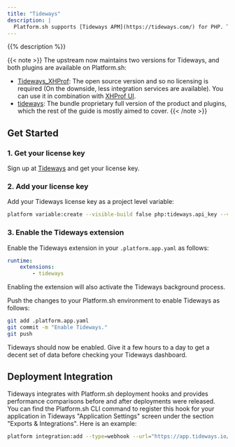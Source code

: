 ```yaml
---
title: "Tideways"
description: |
  Platform.sh supports [Tideways APM](https://tideways.com/) for PHP. This functionality is only available on PHP 7.0 and later.
---
```


{{% description %}}

{{< note >}}
The upstream now maintains two versions for Tideways, and both plugins are available on Platform.sh:
* [Tideways_XHProf](https://github.com/tideways/php-xhprof-extension): The open source version and so no licensing is required (On the downside, less integration services are available). You can use it in combination with [XHProf UI](https://github.com/phacility/xhprof).
* [tideways](https://tideways.com): The bundle proprietary full version of the product and plugins, which the rest of the guide is mostly aimed to cover.
{{< /note >}}

## Get Started

### 1. Get your license key

Sign up at [Tideways](https://app.tideways.io/register/) and get your license key.

### 2. Add your license key

Add your Tideways license key as a project level variable:

```bash
platform variable:create --visible-build false php:tideways.api_key --value '<your-license-key>'
```

### 3. Enable the Tideways extension

Enable the Tideways extension in your `.platform.app.yaml` as follows:

```yaml
runtime:
    extensions:
        - tideways
```

Enabling the extension will also activate the Tideways background process.

Push the changes to your Platform.sh environment to enable Tideways as follows:

```bash
git add .platform.app.yaml
git commit -m "Enable Tideways."
git push
```

Tideways should now be enabled.
Give it a few hours to a day to get a decent set of data before checking your Tideways dashboard.

## Deployment Integration

Tideways integrates with Platform.sh deployment hooks and provides performance comparisons
before and after deployments were released. You can find the Platform.sh CLI command to register
this hook for your application in Tideways "Application Settings" screen under the section
"Exports & Integrations". Here is an example:

```bash
platform integration:add --type=webhook --url="https://app.tideways.io/api/events/external/1234/abcdefghijklmnopqrstuvwxyz1234567890"
```
